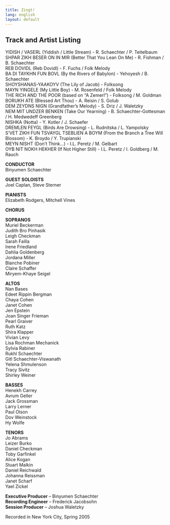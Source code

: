 ```yaml
---
title: Zingt!
lang: english
layout: default
---
```


## Track and Artist Listing

YIDISH / VASERL (Yiddish / Little Stream) - R. Schaechter / P. Teitelbaum  
SHPAR ZIKH BESER ON IN MIR (Better That You Lean On Me) - R. Fishman / B. Schaechter  
REB DOVIDL (Reb Dovidl) - F. Fuchs / Folk Melody  
BA DI TAYKHN FUN BOVL (By the Rivers of Babylon) - Yehoyesh / B. Schaechter  
SHOYSHANAS-YAAKOYV (The Lily of Jacob) - Folksong  
MAYN YINGELE (My Little Boy) - M. Rosenfeld / Folk Melody  
THE RICH AND THE POOR (based on “A Zemerl”) - Folksong / M. Goldman  
BORUKH ATE (Blessed Art Thou) - A. Reisin / S. Golub  
DEM ZEYDNS NIGN (Grandfather’s Melody) - S. Driz / J. Waletzky  
NEM MIT UNDZER BENKEN (Take Our Yearning) - B. Schaechter-Gottesman / H. Medwedeff Greenberg  
NISHKA (Notta) - Y. Kotler / J. Schaefer  
DREMLEN FEYGL (Birds Are Drowsing) - L. Rudnitska / L. Yampolsky  
S’VET ZIKH FUN TSVAYGL TSEBLIEN A BOYM (From the Branch a Tree Will Blossom) - K. Broydo / Y. Trupianski  
MEYN NISHT (Don’t Think…) - I.L. Peretz / M. Gelbart  
OYB NIT NOKH HEKHER (If Not Higher Still) - I.L. Peretz / I. Goldberg / M. Rauch  


**CONDUCTOR**  
Binyumen Schaechter

**GUEST SOLOISTS**  
Joel Caplan, Steve Sterner

**PIANISTS**  
Elizabeth Rodgers, Mitchell Vines

**CHORUS**

**SOPRANOS**  
Muriel Beckerman  
Judith Bro Pinhasik  
Leigh Checkman  
Sarah Failla  
Irene Friedland  
Dahlia Goldenberg  
Jordana Miller  
Blanche Pobiner  
Claire Schaffer  
Miryem-Khaye Seigel

**ALTOS**  
Nan Bases  
Edeet Rippin Bergman  
Chaya Cohen  
Janet Cohen  
Jen Epstein  
Joan Singer Frieman  
Pearl Graiver  
Ruth Katz  
Shira Klapper  
Vivian Levy  
Lisa Rochman Mechanick  
Sylvia Rabiner  
Rukhl Schaechter  
Gitl Schaechter-Viswanath  
Yelena Shmulenson  
Tracy Sivitz  
Shirley Weiner

**BASSES**  
Henekh Carrey  
Avrum Geller  
Jack Grossman  
Larry Lerner  
Paul Olson  
Dov Weinstock  
Hy Wolfe

**TENORS**  
Jo Abrams  
Leizer Burko  
Daniel Checkman  
Toby Garfinkel  
Alice Kogan  
Stuart Malkin  
Daniel Reichwald  
Johanna Reissman  
Janet Scharf  
Yael Zickel

**Executive Producer** – Binyumen Schaechter  
**Recording Engineer** – Frederick Jacobsohn  
**Session Producer** – Joshua Waletzky

Recorded in New York City, Spring 2005

